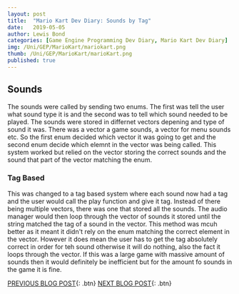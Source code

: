 ```yaml
---
layout: post
title:  "Mario Kart Dev Diary: Sounds by Tag"
date:   2019-05-05
author: Lewis Bond
categories: [Game Engine Programming Dev Diary, Mario Kart Dev Diary]
img: /Uni/GEP/MarioKart/mariokart.png
thumb: /Uni/GEP/MarioKart/marioKart.png
published: true
---
```

<!--more-->

## Sounds

The sounds were called by sending two enums. The first was tell the user what sound type it is and the second was to tell which sound needed to be played. The sounds were stored in differnet vectors depening and type of sound it was. There was a vector a game sounds, a vector for menu sounds etc. So the first enum decided which vector it was going to get and the second enum decide which elemnt in the vector was being called. This system worked but relied on the vector storing the correct sounds and the sound that part of the vector matching the enum.

### Tag Based

This was changed to a tag based system where each sound now had a tag and the user would call the play function and give it tag. Instead of there being multiple vectors, there was one that stored all the sounds. The audio manager would then loop through the vector of sounds it stored until the string matched the tag of a sound in the vector. This method was mcuh better as it meant it didn't rely on the enum matching the correct element in the vector. However it does mean the user has to get the tag absolutely correct in order for teh sound otherwise it will do nothing, also the fact it loops through the vector. If this was a large game with  massive amount of sounds then it would definitely be inefficient but for the amount fo sounds in the game it is fine.

[PREVIOUS BLOG POST](https://lbondi7.github.io/game%20engine%20programming%20dev%20diary/mario%20kart%20dev%20diary/gep-mariokart-11){: .btn} [NEXT BLOG POST](https://lbondi7.github.io/game%20engine%20programming%20dev%20diary/mario%20kart%20dev%20diary/gep-mariokart-13){: .btn}
